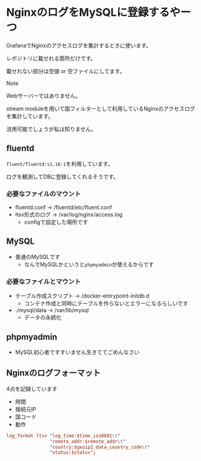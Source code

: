 # NginxのログをMySQLに登録するやーつ
GrafanaでNginxのアクセスログを集計するときに使います。

レポジトリに載せれる箇所だけです。

載せれない部分は空値 or 空ファイルにしてます。

> [!NOTE]
> Webサーバーではありません。
> 
> stream moduleを用いて国フィルターとして利用しているNginxのアクセスログを集計しています。
> 
> 流用可能でしょうが私は知りません。

## fluentd
`fluent/fluentd:v1.16-1`を利用しています。

ログを観測してDBに登録してくれるそうです。

### 必要なファイルのマウント
* fluentd.conf -> /fluentd/etc/fluent.conf
* ltsv形式のログ -> /var/log/nginx/access.log
  * configで設定した場所です

## MySQL
* 普通のMySQLです
  * なんでMySQLかというと`phpmyadmin`が使えるからです

### 必要なファイルとマウント
* テーブル作成スクリプト -> /docker-entrypoint-initdb.d
  * コンテナ作成と同時にテーブルを作らないとエラーになるらしいです
* ./mysql/data -> /var/lib/mysql
  * データの永続化

## phpmyadmin
* MySQL初心者ですすいません生きててごめんなさい

## Nginxのログフォーマット
4点を記録しています
* 時間
* 接続元IP
* 国コード
* 動作
```conf
log_format ltsv "log_time:$time_iso8601\t"
                "remote_addr:$remote_addr\t"
                "country:$geoip2_data_country_code\t"
                "status:$status";
```
